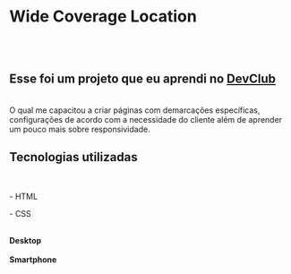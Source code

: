 <h1>Wide Coverage Location</h1>
<br>
<br>
<h2>Esse foi um projeto que eu aprendi no <a href="https://rodolfomori.com.br/devclub">DevClub</a></h2>
<br>
O qual me capacitou a criar páginas com demarcações específicas, configurações de acordo com a necessidade do cliente além de aprender um pouco mais sobre responsividade.
<h2>Tecnologias utilizadas</h2>
<br>
  <p>- HTML</p>
  <p>- CSS</p>
<br>
<strong>Desktop</strong>
<br>
<br>
<img src="" />
<br>
<strong>Smartphone</strong>
<br>
<br>
<img src="" />
